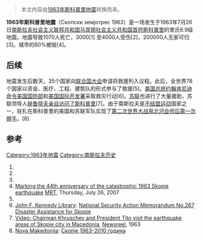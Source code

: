 > 本文内容由[1963年斯科普里地震](https://zh.wikipedia.org/wiki/1963年斯科普里地震)转换而来。


**1963年斯科普里地震**（Скопски земјотрес 1963）是一场发生于1963年7月26日[南斯拉夫社会主义联邦共和国](../Page/南斯拉夫社会主义联邦共和国.md "wikilink")[马其顿社会主义共和国首府](https://zh.wikipedia.org/wiki/马其顿社会主义共和国 "wikilink")[斯科普里](../Page/斯科普里.md "wikilink")的里氏6.9级地震。地震导致1070人死亡，3000\[1\] 至4000人受伤\[2\]，200000人无家可归\[3\]。城市的80%被毁\[4\]。

## 后续

地震发生后数天，35个国家向[联合国大会](../Page/联合国大会.md "wikilink")申请将救援列入议程。此后，全世界78个国家以资金、医疗、工程、建筑队的形式参与了救援\[5\]。[美国总统](../Page/美国总统.md "wikilink")[约翰肯尼迪命令](https://zh.wikipedia.org/wiki/约翰肯尼迪 "wikilink")[美国国防部](../Page/美国国防部.md "wikilink")和[美国国际开发署](../Page/美国国际开发署.md "wikilink")采取救灾行动\[6\]。[苏联](../Page/苏联.md "wikilink")也进行了大量援助，苏联领导人[赫鲁晓夫亲自访问了斯科普里](https://zh.wikipedia.org/wiki/赫鲁晓夫 "wikilink")\[7\]。由于南斯拉夫是[不结盟运动](../Page/不结盟运动.md "wikilink")国家之一，驻扎在斯科普里的美国和苏联军队实现了[第二次世界大战](../Page/第二次世界大战.md "wikilink")[易北河会师后第一次握手](https://zh.wikipedia.org/wiki/易北河会师 "wikilink")。\[8\]

## 参考

[Category:1963年地震](https://zh.wikipedia.org/wiki/Category:1963年地震 "wikilink") [Category:南斯拉夫历史](https://zh.wikipedia.org/wiki/Category:南斯拉夫历史 "wikilink")

1.
2.
3.
4.  [Marking the 44th anniversary of the catastrophic 1963 Skopje earthquake](http://www.mrt.com.mk/en//index.php?option=com_content&task=view&id=3316&Itemid=27)  [MRT](https://zh.wikipedia.org/wiki/Macedonian_Radio-Television "wikilink"), Thursday, July 26, 2007
5.
6.  [John F. Kennedy Library](https://zh.wikipedia.org/wiki/John_F._Kennedy_Library "wikilink"): [National Security Action Memorandum No.267 Disaster Assistance for Skopje](http://commons.wikimedia.org/wiki/File:National_Security_Action_Memorandum_No._267_Disaster_Assistance_for_Skopje_-_NARA_-_193638.jpg)
7.  [Video: Chairman Khruschev and President Tito visit the earthquake areas of Skopje city in Macedonia](http://www.criticalpast.com/video/65675039213_Nikita-Khrushchev_President-Josip-Broz-Tito_Khruschev-visits-earthquake-areas), [Newsreel](https://zh.wikipedia.org/wiki/Newsreel "wikilink"), 1963
8.  [Nova Makedonija](https://zh.wikipedia.org/wiki/Nova_Makedonija "wikilink"): [Скопје 1963–2010 година](http://www.novamakedonija.com.mk/NewsDetal.asp?vest=72710140262&id=13&prilog=0&setIzdanie=22045)
